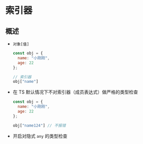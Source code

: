 # 索引器

## 概述

*   `对象[值]`

    ```javascript
    const obj = {
      name: "小刚刚",
      age: 22
    };

    // 索引器
    obj["name"]
    ```

*   在 TS 默认情况下不对索引器（成员表达式）做严格的类型检查

    ```javascript
    const obj = {
      name: "小刚刚",
      age: 22
    };

    obj["name124"] // 不报错
    ```

*   开启对隐式 `any` 的类型检查
